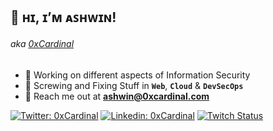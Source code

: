 ## 👋 ʜɪ, ɪ’ᴍ ᴀꜱʜᴡɪɴ!
###### _aka [0xCardinal](https://0xcardinal.com/)_

- 🐛 Working on different aspects of Information Security
- 🚀 Screwing and Fixing Stuff in **`Web`**, **`Cloud`** & **`DevSecOps`**
- 💬 Reach me out at **[ashwin@0xcardinal.com](mailto:ashwin@0xcardinal.com)**


[![Twitter: 0xCardinal](https://img.shields.io/twitter/follow/0xCardinal?style=social)](https://twitter.com/0xCardinal?ref_src=twsrc%5Etfw)
[![Linkedin: 0xCardinal](https://img.shields.io/badge/-0xCardinal-blue?style=flat-square&logo=Linkedin&logoColor=white&link=https://www.linkedin.com/in/0xCardinal/)](https://www.linkedin.com/in/0xCardinal/)
[![Twitch Status](https://img.shields.io/twitch/status/0xCardinal?style=social)](https://twitch.tv/0xCardinal)

